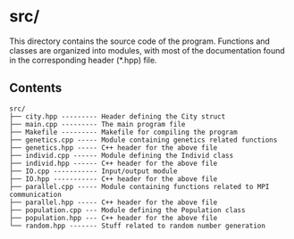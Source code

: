 # src/

This directory contains the source code of the program. Functions and classes are organized 
into modules, with most of the documentation found in the corresponding header (*.hpp) file.

## Contents
```
src/
├── city.hpp --------- Header defining the City struct
├── main.cpp --------- The main program file 
├── Makefile --------- Makefile for compiling the program
├── genetics.cpp ----- Module containing genetics related functions
├── genetics.hpp ----- C++ header for the above file
├── individ.cpp ------ Module defining the Individ class
├── individ.hpp ------ C++ header for the above file
├── IO.cpp ----------- Input/output module
├── IO.hpp ----------- C++ header for the above file
├── parallel.cpp ----- Module containing functions related to MPI communication
├── parallel.hpp ----- C++ header for the above file
├── population.cpp --- Module defining the Population class
├── population.hpp --- C++ header for the above file
└── random.hpp ------- Stuff related to random number generation 
```


